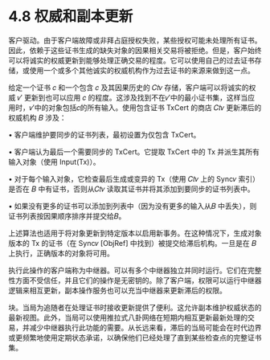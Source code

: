 # 4.8 权威和副本更新

客户驱动。由于客户端故障或非拜占庭授权失败，某些授权可能未处理所有证书。因此，依赖于这些证书生成的缺失对象的因果相关交易将被拒绝。但是，客户始终可以将诚实的权威更新到能够处理正确交易的程度。它可以使用自己的过去证书存储，或使用一个或多个其他诚实的权威机构作为过去证书的来源来做到这一点。

给定一个证书 𝑐 和一个包含 𝑐 及其因果历史的 𝐶𝑡𝑣 存储，客户端可以将诚实的权威 𝑣′ 更新到也可以应用 𝑐 的程度。这涉及找到不在𝑣′中的最小证书集，这样当应用时，𝑣′中的对象包括𝑐的所有输入。使用包含证书 TxCert 的商店 𝐶𝑡𝑣 更新滞后的权威机构 𝐵 涉及：

• 客户端维护要同步的证书列表，最初设置为仅包含 TxCert。

• 客户端认为最后一个需要同步的 TxCert。它提取 TxCert 中的 Tx 并派生其所有输入对象（使用 Input(Tx)）。

• 对于每个输入对象，它检查最后生成或变异的 Tx（使用 𝐶𝑡𝑣 上的 Sync𝑣 索引）是否在 𝐵 中有证书，否则从𝐶𝑡𝑣 读取其证书并将其添加到要同步的证书列表中。

• 如果没有更多的证书可以添加到列表中（因为没有更多的输入从𝐵 中丢失），则证书列表按因果顺序排序并提交给𝐵。

上述算法也适用于将对象更新到特定版本以启用新事务。在这种情况下，生成对象版本的 Tx 的证书（在 Sync𝑣 \[ObjRef] 中找到）被提交给滞后机构。一旦是在 𝐵 上执行，正确版本的对象将可用。

执行此操作的客户端称为中继器。可以有多个中继器独立并同时运行。它们在完整性方面不受信任，并且它们的操作是无密钥的。除了客户端，权限可以运行中继器逻辑来相互更新，副本操作服务也可以充当中继器来更新滞后的权限。

块。当局为追随者在处理证书时接收更新提供了便利。这允许副本维护权威状态的最新视图。此外，当局可以使用推拉式八卦网络在短期内相互更新最新处理的交易，并减少中继器执行此功能的需要。从长远来看，滞后的当局可能会在时代边界或更频繁地使用定期状态承诺，以确保他们已经处理了直到某些检查点的完整证书集。
